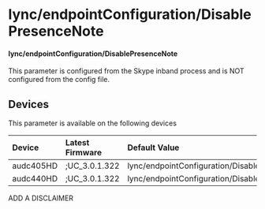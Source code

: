﻿---
description: lync/endpointConfiguration/DisablePresenceNote
search:
    keywords: ['lync','endpointConfiguration','DisablePresenceNote']
---

# lync/endpointConfiguration/DisablePresenceNote

#### lync/endpointConfiguration/DisablePresenceNote

This parameter is configured from the Skype inband process and is NOT configured from the config file.



## Devices
This parameter is available on the following devices

| Device | Latest Firmware | Default Value |
|:---|:---|:---|
| audc405HD | ;UC_3.0.1.322 | lync/endpointConfiguration/DisablePresenceNote=0 
| audc440HD | ;UC_3.0.1.322 | lync/endpointConfiguration/DisablePresenceNote=0 

ADD A DISCLAIMER
